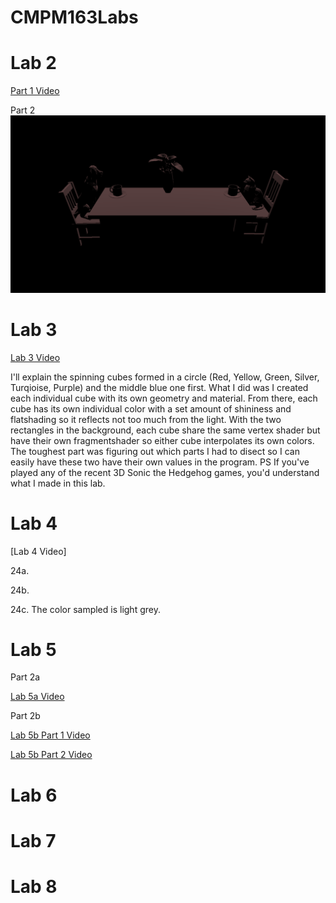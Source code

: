 # CMPM163Labs
# Lab 2
[Part 1 Video](https://drive.google.com/open?id=1ZNRToRDp_e3SNvR8d-B4qvdthD6SKX0U)

Part 2
![](Lab2/Images/Lab2Part2.png)
# Lab 3
[Lab 3 Video](https://drive.google.com/open?id=1oTUnCFbzTzYfaUWa9YLIOTEDR36yKESl)

I'll explain the spinning cubes formed in a circle (Red, Yellow, Green, Silver, Turqioise, Purple) and the middle blue one first. What I did was I created each individual cube with its own geometry and material. From there, each cube has its own individual color with a set amount of shininess and flatshading so it reflects not too much from the light.
With the two rectangles in the background, each cube share the same vertex shader but have their own fragmentshader so either cube interpolates its own colors. The toughest part was figuring out which parts I had to disect so I can easily have these two have their own values in the program.
PS If you've played any of the recent 3D Sonic the Hedgehog games, you'd understand what I made in this lab.
# Lab 4
[Lab 4 Video]

24a.

24b.

24c. The color sampled is light grey.
# Lab 5
Part 2a

[Lab 5a Video](https://drive.google.com/open?id=1wN0F1oQ_j38mWtWJcOVcEENxq5vmLe2l)

Part 2b

[Lab 5b Part 1 Video](https://drive.google.com/open?id=1RueDBh1-xFSxVHlbZoG6MmqLV8jsJ9k-)

[Lab 5b Part 2 Video]()
# Lab 6

# Lab 7

# Lab 8

